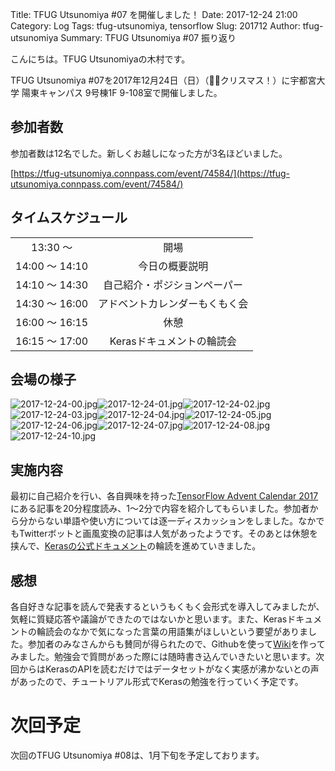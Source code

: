 Title: TFUG Utsunomiya #07 を開催しました！
Date: 2017-12-24 21:00
Category: Log
Tags: tfug-utsunomiya, tensorflow
Slug: 201712
Author: tfug-utsunomiya
Summary: TFUG Utsunomiya #07 振り返り

こんにちは。TFUG Utsunomiyaの木村です。

TFUG Utsunomiya #07を2017年12月24日（日）（🎅🏻クリスマス！）に宇都宮大学 陽東キャンパス 9号棟1F 9-108室で開催しました。

## 参加者数

参加者数は12名でした。新しくお越しになった方が3名ほどいました。

[https://tfug-utsunomiya.connpass.com/event/74584/](https://tfug-utsunomiya.connpass.com/event/74584/)

## タイムスケジュール

|||
|:-:|:-:|
|13:30 〜 |開場|
|14:00 〜 14:10|今日の概要説明|
|14:10 〜 14:30|自己紹介・ポジションペーパー|
|14:30 〜 16:00|アドベントカレンダーもくもく会|
|16:00 〜 16:15|休憩|
|16:15 〜 17:00|Kerasドキュメントの輪読会|

## 会場の様子

![2017-12-24-00.jpg](/images/2017-12-24-00.jpg)![2017-12-24-01.jpg](/images/2017-12-24-01.jpg)![2017-12-24-02.jpg](/images/2017-12-24-02.jpg)![2017-12-24-03.jpg](/images/2017-12-24-03.jpg)![2017-12-24-04.jpg](/images/2017-12-24-04.jpg)![2017-12-24-05.jpg](/images/2017-12-24-05.jpg)![2017-12-24-06.jpg](/images/2017-12-24-06.jpg)![2017-12-24-07.jpg](/images/2017-12-24-07.jpg)![2017-12-24-08.jpg](/images/2017-12-24-08.jpg)![2017-12-24-10.jpg](/images/2017-12-24-10.jpg)

## 実施内容

最初に自己紹介を行い、各自興味を持った[TensorFlow Advent Calendar 2017](https://qiita.com/advent-calendar/2017/tensorflow)にある記事を20分程度読み、1〜2分で内容を紹介してもらいました。参加者から分からない単語や使い方については逐一ディスカッションをしました。なかでもTwitterボットと画風変換の記事は人気があったようです。そのあとは休憩を挟んで、[Kerasの公式ドキュメント](https://keras.io/ja/)の輪読を進めていきました。

## 感想

各自好きな記事を読んで発表するというもくもく会形式を導入してみましたが、気軽に質疑応答や議論ができたのではないかと思います。また、Kerasドキュメントの輪読会のなかで気になった言葉の用語集がほしいという要望がありました。参加者のみなさんからも賛同が得られたので、Githubを使って[Wiki](https://github.com/tfug-utsunomiya/terms/wiki)を作ってみました。勉強会で質問があった際には随時書き込んでいきたいと思います。次回からはKerasのAPIを読むだけではデータセットがなく実感が沸かないとの声があったので、チュートリアル形式でKerasの勉強を行っていく予定です。

# 次回予定

次回のTFUG Utsunomiya #08は、1月下旬を予定しております。
